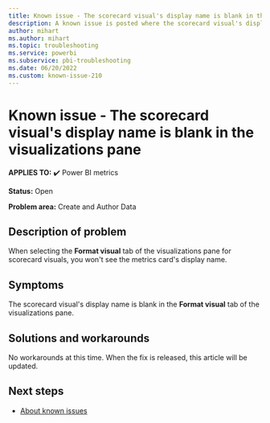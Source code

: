 ```yaml
---
title: Known issue - The scorecard visual's display name is blank in the visualizations pane
description: A known issue is posted where the scorecard visual's display name is blank in the **Format visual** tab of the visualizations pane.
author: mihart
ms.author: mihart
ms.topic: troubleshooting  
ms.service: powerbi
ms.subservice: pbi-troubleshooting
ms.date: 06/20/2022
ms.custom: known-issue-210
---
```


# Known issue - The scorecard visual's display name is blank in the visualizations pane

**APPLIES TO:** ✔️ Power BI metrics

**Status:** Open

**Problem area:** Create and Author Data

## Description of problem

When selecting the **Format visual** tab of the visualizations pane for scorecard visuals, you won't see the metrics card's display name.

## Symptoms

The scorecard visual's display name is blank in the **Format visual** tab of the visualizations pane.

## Solutions and workarounds

No workarounds at this time.  When the fix is released, this article will be updated.

## Next steps

- [About known issues](power-bi-known-issues.md)

